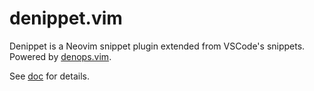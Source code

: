 # denippet.vim

Denippet is a Neovim snippet plugin extended from VSCode's snippets.
Powered by [denops.vim](https://github.com/vim-denops/denops.vim).

See [doc](./doc/denippet.txt) for details.
